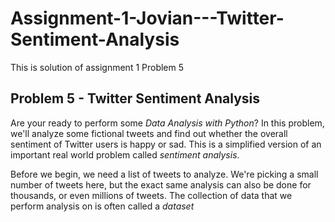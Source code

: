 # Assignment-1-Jovian---Twitter-Sentiment-Analysis
This is solution of assignment 1 Problem 5
## Problem 5 - Twitter Sentiment Analysis

Are your ready to perform some *Data Analysis with Python*? In this problem, we'll analyze some fictional tweets and find out whether the overall sentiment of Twitter users is happy or sad. This is a simplified version of an important real world problem called *sentiment analysis*.

Before we begin, we need a list of tweets to analyze. We're picking a small number of tweets here, but the exact same analysis can also be done for thousands, or even millions of tweets. The collection of data that we perform analysis on is often called a *dataset*

